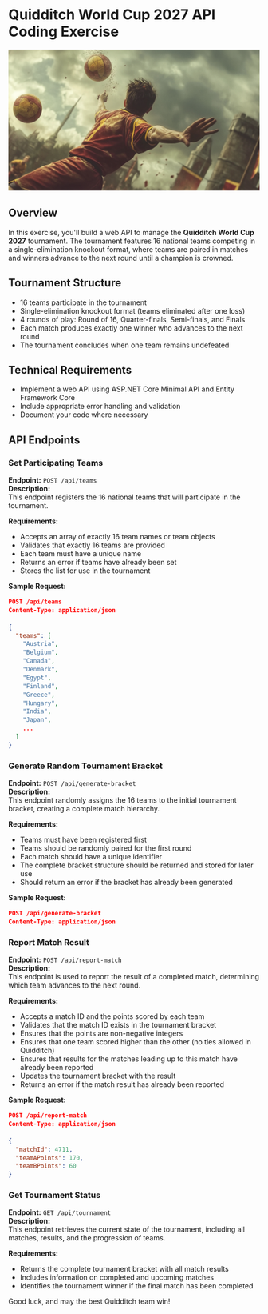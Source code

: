 # Quidditch World Cup 2027 API Coding Exercise

![hero](./hero.png)

## Overview

In this exercise, you'll build a web API to manage the **Quidditch World Cup 2027** tournament. The tournament features 16 national teams competing in a single-elimination knockout format, where teams are paired in matches and winners advance to the next round until a champion is crowned.

## Tournament Structure

- 16 teams participate in the tournament
- Single-elimination knockout format (teams eliminated after one loss)
- 4 rounds of play: Round of 16, Quarter-finals, Semi-finals, and Finals
- Each match produces exactly one winner who advances to the next round
- The tournament concludes when one team remains undefeated

## Technical Requirements

- Implement a web API using ASP.NET Core Minimal API and Entity Framework Core
- Include appropriate error handling and validation
- Document your code where necessary

## API Endpoints

### Set Participating Teams

**Endpoint:** `POST /api/teams`  
**Description:**  
This endpoint registers the 16 national teams that will participate in the tournament.

**Requirements:**  
- Accepts an array of exactly 16 team names or team objects
- Validates that exactly 16 teams are provided
- Each team must have a unique name
- Returns an error if teams have already been set
- Stores the list for use in the tournament

**Sample Request:**

```json
POST /api/teams
Content-Type: application/json

{
  "teams": [
    "Austria",
    "Belgium",
    "Canada",
    "Denmark",
    "Egypt",
    "Finland",
    "Greece",
    "Hungary",
    "India",
    "Japan",
    ...
  ]
}
```

### Generate Random Tournament Bracket

**Endpoint:** `POST /api/generate-bracket`  
**Description:**  
This endpoint randomly assigns the 16 teams to the initial tournament bracket, creating a complete match hierarchy.

**Requirements:**  
- Teams must have been registered first
- Teams should be randomly paired for the first round
- Each match should have a unique identifier
- The complete bracket structure should be returned and stored for later use
- Should return an error if the bracket has already been generated

**Sample Request:**

```json
POST /api/generate-bracket
Content-Type: application/json
```

### Report Match Result

**Endpoint:** `POST /api/report-match`  
**Description:**  
This endpoint is used to report the result of a completed match, determining which team advances to the next round.

**Requirements:**  
- Accepts a match ID and the points scored by each team
- Validates that the match ID exists in the tournament bracket
- Ensures that the points are non-negative integers
- Ensures that one team scored higher than the other (no ties allowed in Quidditch)
- Ensures that results for the matches leading up to this match have already been reported
- Updates the tournament bracket with the result
- Returns an error if the match result has already been reported

**Sample Request:**

```json
POST /api/report-match
Content-Type: application/json

{
  "matchId": 4711,
  "teamAPoints": 170,
  "teamBPoints": 60
}
```

### Get Tournament Status

**Endpoint:** `GET /api/tournament`  
**Description:**  
This endpoint retrieves the current state of the tournament, including all matches, results, and the progression of teams.

**Requirements:**  
- Returns the complete tournament bracket with all match results
- Includes information on completed and upcoming matches
- Identifies the tournament winner if the final match has been completed

Good luck, and may the best Quidditch team win!

